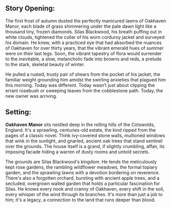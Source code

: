 ## Story Opening:

The first frost of autumn dusted the perfectly manicured lawns of Oakhaven Manor, each blade of grass shimmering under the pale dawn light like a thousand tiny, frozen diamonds. Silas Blackwood, his breath puffing out in white clouds, tightened the collar of his worn corduroy jacket and surveyed his domain. He knew, with a practiced eye that had absorbed the nuances of Oakhaven for over thirty years, that the vibrant emerald hues of summer were on their last legs. Soon, the vibrant tapestry of flora would surrender to the inevitable, a slow, melancholic fade into browns and reds, a prelude to the stark, skeletal beauty of winter.

He pulled a rusted, trusty pair of shears from the pocket of his jacket, the familiar weight grounding him amidst the swirling anxieties that plagued him this morning. Today was different. Today wasn’t just about clipping the errant rosebush or sweeping leaves from the cobblestone path. Today, the new owner was arriving.

## Setting:

**Oakhaven Manor** sits nestled deep in the rolling hills of the Cotswolds, England. It's a sprawling, centuries-old estate, the kind ripped from the pages of a classic novel. Think ivy-covered stone walls, mullioned windows that wink in the sunlight, and gnarled, ancient oak trees that stand sentinel over the grounds. The house itself is a grand, if slightly crumbling, affair, its imposing facade hiding a warren of dusty rooms and untold secrets. 

The grounds are Silas Blackwood's kingdom. He tends the meticulously kept rose gardens, the rambling wildflower meadows, the formal topiary garden, and the sprawling lawns with a devotion bordering on reverence. There's also a forgotten orchard, bursting with ancient apple trees, and a secluded, overgrown walled garden that holds a particular fascination for Silas. He knows every nook and cranny of Oakhaven, every shift in the soil, every whisper of the wind through its branches. It's more than just a job to him; it's a legacy, a connection to the land that runs deeper than blood.
